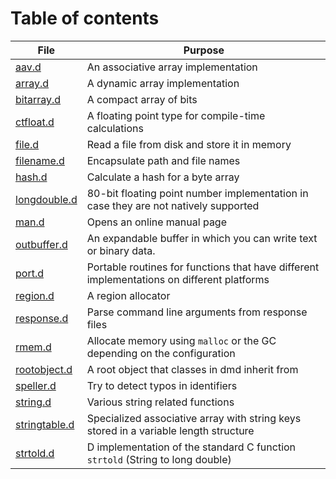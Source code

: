 # Table of contents

| File                                                                                 | Purpose                                                                                    |
|--------------------------------------------------------------------------------------|--------------------------------------------------------------------------------------------|
| [aav.d](https://github.com/dlang/dmd/blob/master/src/dmd/root/aav.d)                 | An associative array implementation                                                        |
| [array.d](https://github.com/dlang/dmd/blob/master/src/dmd/root/array.d)             | A dynamic array implementation                                                             |
| [bitarray.d](https://github.com/dlang/dmd/blob/master/src/dmd/root/bitarray.d)       | A compact array of bits                                                                    |
| [ctfloat.d](https://github.com/dlang/dmd/blob/master/src/dmd/root/ctfloat.d)         | A floating point type for compile-time calculations                                        |
| [file.d](https://github.com/dlang/dmd/blob/master/src/dmd/root/file.d)               | Read a file from disk and store it in memory                                               |
| [filename.d](https://github.com/dlang/dmd/blob/master/src/dmd/root/filename.d)       | Encapsulate path and file names                                                            |
| [hash.d](https://github.com/dlang/dmd/blob/master/src/dmd/root/hash.d)               | Calculate a hash for a byte array                                                          |
| [longdouble.d](https://github.com/dlang/dmd/blob/master/src/dmd/root/longdouble.d)   | 80-bit floating point number implementation in case they are not natively supported        |
| [man.d](https://github.com/dlang/dmd/blob/master/src/dmd/root/man.d)                 | Opens an online manual page                                                                |
| [outbuffer.d](https://github.com/dlang/dmd/blob/master/src/dmd/root/outbuffer.d)     | An expandable buffer in which you can write text or binary data.                           |
| [port.d](https://github.com/dlang/dmd/blob/master/src/dmd/root/port.d)               | Portable routines for functions that have different implementations on different platforms |
| [region.d](https://github.com/dlang/dmd/blob/master/src/dmd/root/region.d)           | A region allocator                                                                         |
| [response.d](https://github.com/dlang/dmd/blob/master/src/dmd/root/response.d)       | Parse command line arguments from response files                                           |
| [rmem.d](https://github.com/dlang/dmd/blob/master/src/dmd/root/rmem.d)               | Allocate memory using `malloc` or the GC depending on the configuration                    |
| [rootobject.d](https://github.com/dlang/dmd/blob/master/src/dmd/root/rootobject.d)   | A root object that classes in dmd inherit from                                             |
| [speller.d](https://github.com/dlang/dmd/blob/master/src/dmd/root/speller.d)         | Try to detect typos in identifiers                                                         |
| [string.d](https://github.com/dlang/dmd/blob/master/src/dmd/root/string.d)           | Various string related functions                                                           |
| [stringtable.d](https://github.com/dlang/dmd/blob/master/src/dmd/root/stringtable.d) | Specialized associative array with string keys stored in a variable length structure       |
| [strtold.d](https://github.com/dlang/dmd/blob/master/src/dmd/root/strtold.d)         | D implementation of the standard C function `strtold` (String to long double)               |
